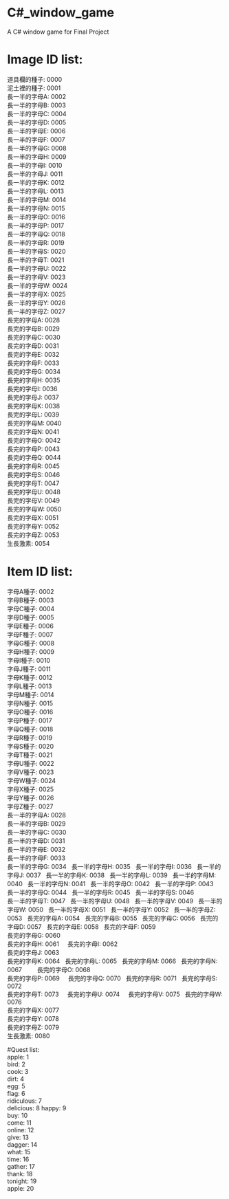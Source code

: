 # C#_window_game
A C# window game for Final Project

# Image ID list:
道具欄的種子: 0000  
泥土裡的種子: 0001  
長一半的字母A: 0002  
長一半的字母B: 0003  
長一半的字母C: 0004  
長一半的字母D: 0005  
長一半的字母E: 0006  
長一半的字母F: 0007  
長一半的字母G: 0008  
長一半的字母H: 0009  
長一半的字母I: 0010  
長一半的字母J: 0011  
長一半的字母K: 0012  
長一半的字母L: 0013  
長一半的字母M: 0014  
長一半的字母N: 0015  
長一半的字母O: 0016  
長一半的字母P: 0017  
長一半的字母Q: 0018  
長一半的字母R: 0019  
長一半的字母S: 0020  
長一半的字母T: 0021  
長一半的字母U: 0022  
長一半的字母V: 0023  
長一半的字母W: 0024  
長一半的字母X: 0025  
長一半的字母Y: 0026  
長一半的字母Z: 0027  
長完的字母A: 0028  
長完的字母B: 0029  
長完的字母C: 0030  
長完的字母D: 0031  
長完的字母E: 0032  
長完的字母F: 0033  
長完的字母G: 0034  
長完的字母H: 0035  
長完的字母I: 0036  
長完的字母J: 0037  
長完的字母K: 0038  
長完的字母L: 0039  
長完的字母M: 0040  
長完的字母N: 0041  
長完的字母O: 0042  
長完的字母P: 0043  
長完的字母Q: 0044  
長完的字母R: 0045  
長完的字母S: 0046  
長完的字母T: 0047  
長完的字母U: 0048  
長完的字母V: 0049  
長完的字母W: 0050  
長完的字母X: 0051  
長完的字母Y: 0052  
長完的字母Z: 0053  
生長激素:	 0054  

# Item ID list:  
字母A種子: 0002  
字母B種子: 0003  
字母C種子: 0004  
字母D種子: 0005  
字母E種子: 0006  
字母F種子: 0007  
字母G種子: 0008  
字母H種子: 0009  
字母I種子: 0010  
字母J種子: 0011  
字母K種子: 0012  
字母L種子: 0013  
字母M種子: 0014  
字母N種子: 0015  
字母O種子: 0016  
字母P種子: 0017  
字母Q種子: 0018  
字母R種子: 0019  
字母S種子: 0020  
字母T種子: 0021  
字母U種子: 0022  
字母V種子: 0023  
字母W種子: 0024  
字母X種子: 0025  
字母Y種子: 0026  
字母Z種子: 0027  
長一半的字母A: 0028  
長一半的字母B: 0029  
長一半的字母C: 0030  
長一半的字母D: 0031  
長一半的字母E: 0032  
長一半的字母F: 0033  
長一半的字母G: 0034  
長一半的字母H: 0035  
長一半的字母I: 0036  
長一半的字母J: 0037  
長一半的字母K: 0038  
長一半的字母L: 0039  
長一半的字母M: 0040  
長一半的字母N: 0041  
長一半的字母O: 0042  
長一半的字母P: 0043  
長一半的字母Q: 0044  
長一半的字母R: 0045  
長一半的字母S: 0046  
長一半的字母T: 0047  
長一半的字母U: 0048  
長一半的字母V: 0049  
長一半的字母W: 0050  
長一半的字母X: 0051  
長一半的字母Y: 0052  
長一半的字母Z: 0053  
長完的字母A: 0054  
長完的字母B: 0055  
長完的字母C: 0056   
長完的字母D: 0057   
長完的字母E: 0058   
長完的字母F: 0059                    
長完的字母G: 0060    
長完的字母H: 0061     
長完的字母I: 0062        
長完的字母J: 0063    
長完的字母K: 0064   
長完的字母L: 0065   
長完的字母M: 0066   
長完的字母N: 0067          
長完的字母O: 0068      
長完的字母P: 0069     
長完的字母Q: 0070   
長完的字母R: 0071   
長完的字母S: 0072    
長完的字母T: 0073     
長完的字母U: 0074     
長完的字母V: 0075  
長完的字母W: 0076  
長完的字母X: 0077  
長完的字母Y: 0078  
長完的字母Z: 0079  
生長激素:  	 0080  
  
#Quest list:  
apple:		1  
bird: 		2  
cook: 		3  
dirt: 		4  
egg: 		5  
flag: 		6  
ridiculous: 	7  
delicious:	8 
happy:		9  
buy:		10  
come:		11  
online:		12  
give:		13  
dagger:		14  
what:		15  
time:		16  
gather:		17  
thank:		18  
tonight:	19  
apple:		20  
			
			
			
